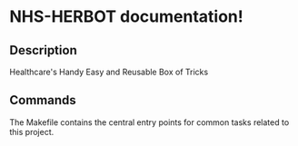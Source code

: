 # NHS-HERBOT documentation!

## Description

Healthcare's Handy Easy and Reusable Box of Tricks

## Commands

The Makefile contains the central entry points for common tasks related to this project.

